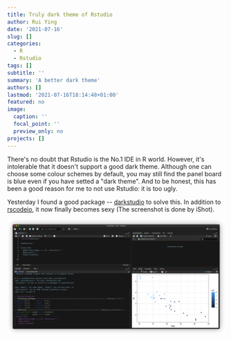 ```yaml
---
title: Truly dark theme of Rstudio
author: Rui Ying
date: '2021-07-16'
slug: []
categories:
  - R
  - Rstudio
tags: []
subtitle: ''
summary: 'A better dark theme'
authors: []
lastmod: '2021-07-16T18:14:48+01:00'
featured: no
image:
  caption: ''
  focal_point: ''
  preview_only: no
projects: []
---
```


There's no doubt that Rstudio is the No.1 IDE in R world. However, it's intolerable that 
it doesn't support a good dark theme. Although one can choose some colour schemes by default,
you may still find the panel board is blue even if you have setted a "dark theme". And to be
honest, this has been a good reason for me to not use Rstudio: it is too ugly.

Yesterday I found a good package -- [darkstudio](https://github.com/rileytwo/darkstudio.git)
to solve this. In addition to [rscodeio](https://github.com/anthonynorth/rscodeio.git), it now
finally becomes sexy (The screenshot is done by iShot).

![](images/screenshot.png)
